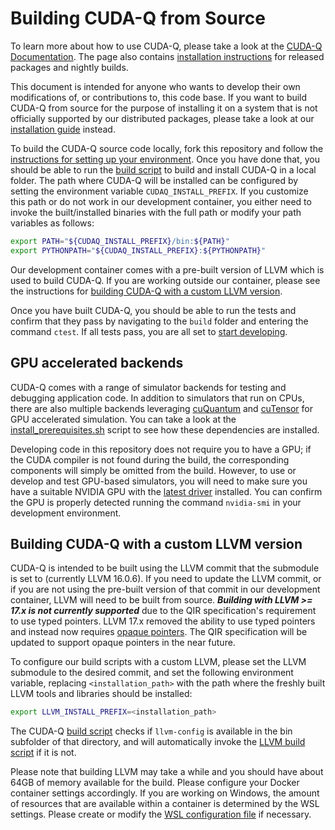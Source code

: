 # Building CUDA-Q from Source

To learn more about how to use CUDA-Q, please take a look at the [CUDA-Q
Documentation][cuda_quantum_docs]. The page also contains [installation
instructions][official_install] for released packages and nightly builds.

[cuda_quantum_docs]: https://nvidia.github.io/cuda-quantum/latest
[official_install]: https://nvidia.github.io/cuda-quantum/latest/using/quick_start.html#install-cuda-q
[data_center_install]:
    https://nvidia.github.io/cuda-quantum/latest/data_center_install.html

This document is intended for anyone who wants to develop their own
modifications of, or contributions to, this code base. If you want to build
CUDA-Q from source for the purpose of installing it on a system that is not
officially supported by our distributed packages, please take a look at our
[installation guide][data_center_install] instead.

To build the CUDA-Q source code locally, fork this repository and follow the
[instructions for setting up your environment](./Dev_Setup.md). Once you have
done that, you should be able to run the [build
script](./scripts/build_cudaq.sh) to build and install CUDA-Q in a local folder.
The path where CUDA-Q will be installed can be configured by setting the
environment variable `CUDAQ_INSTALL_PREFIX`. If you customize this path or do
not work in our development container, you either need to invoke the
built/installed binaries with the full path or modify your path variables as
follows:

```bash
export PATH="${CUDAQ_INSTALL_PREFIX}/bin:${PATH}"
export PYTHONPATH="${CUDAQ_INSTALL_PREFIX}:${PYTHONPATH}"
```

Our development container comes with a pre-built version of LLVM which is used
to build CUDA-Q. If you are working outside our container, please see the
instructions for [building CUDA-Q with a custom LLVM
version](#building-cuda-q-with-a-custom-llvm-version).

Once you have built CUDA-Q, you should be able to run the tests and confirm that
they pass by navigating to the `build` folder and entering the command `ctest`.
If all tests pass, you are all set to [start developing](./Developing.md).

## GPU accelerated backends

CUDA-Q comes with a range of simulator backends for testing and debugging
application code. In addition to simulators that run on CPUs, there are also
multiple backends leveraging [cuQuantum][cuquantum] and [cuTensor][cutensor] for
GPU accelerated simulation. You can take a look at the
[install_prerequisites.sh](scripts/install_prerequisites.sh) script to see how
these dependencies are installed.

Developing code in this repository does not require you to have a GPU; if the
CUDA compiler is not found during the build, the corresponding components will
simply be omitted from the build. However, to use or develop and test GPU-based
simulators, you will need to make sure you have a suitable NVIDIA GPU with the
[latest driver][nvidia_driver] installed. You can confirm the GPU is properly
detected running the command `nvidia-smi` in your development environment.

[cuquantum]: https://developer.nvidia.com/cuquantum-sdk
[cutensor]: https://developer.nvidia.com/cutensor
[nvidia_driver]: https://www.nvidia.com/download/index.aspx

## Building CUDA-Q with a custom LLVM version

CUDA-Q is intended to be built using the LLVM commit that the submodule is set
to (currently LLVM 16.0.6). If you need to update the LLVM commit, or if you are
not using the pre-built version of that commit in our development container,
LLVM will need to be built from source. ***Building with LLVM >= 17.x is not
currently supported*** due to the QIR specification's requirement to use typed
pointers. LLVM 17.x removed the ability to use typed pointers and instead now
requires [opaque
pointers](https://llvm.org/docs/OpaquePointers.html#version-support). The QIR
specification will be updated to support opaque pointers in the near future.

To configure our build scripts with a custom LLVM, please set the LLVM submodule
to the desired commit, and set the following environment variable, replacing
`<installation_path>` with the path where the freshly built LLVM tools and
libraries should be installed:

```bash
export LLVM_INSTALL_PREFIX=<installation_path>
```

The CUDA-Q [build script](./scripts/build_cudaq.sh) checks if `llvm-config` is
available in the bin subfolder of that directory, and will automatically invoke
the [LLVM build script](./scripts/build_llvm.sh) if it is not.

Please note that building LLVM may take a while and you should have about 64GB
of memory available for the build. Please configure your Docker container
settings accordingly. If you are working on Windows, the amount of resources
that are available within a container is determined by the WSL settings. Please
create or modify the [WSL configuration file][wsl_config] if necessary.

[wsl_config]: https://learn.microsoft.com/en-us/windows/wsl/wsl-config
